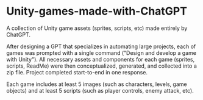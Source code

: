 # Unity-games-made-with-ChatGPT
A collection of Unity game assets (sprites, scripts, etc) made entirely by ChatGPT.

After designing a GPT that specializes in automating large projects, each of games was prompted with a single command ("Design and develop a game with Unity"). All necessary assets and components for each game (sprites, scripts, ReadMe) were then conceptualized, generated, and collected into a zip file. Project completed start-to-end in one response.

Each game includes at least 5 images (such as characters, levels, game objects) and at least 5 scripts (such as player controls, enemy attack, etc).
